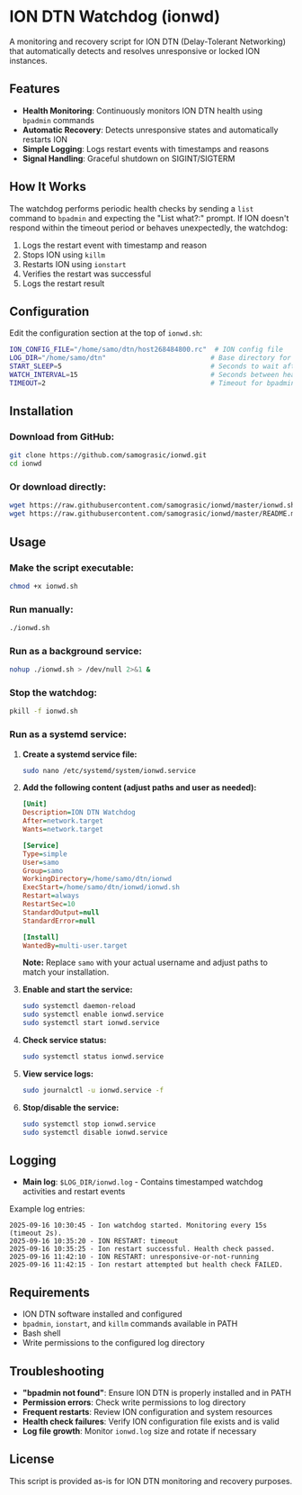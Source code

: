 # ION DTN Watchdog (ionwd)

A monitoring and recovery script for ION DTN (Delay-Tolerant Networking) that automatically detects and resolves unresponsive or locked ION instances.

## Features

- **Health Monitoring**: Continuously monitors ION DTN health using `bpadmin` commands
- **Automatic Recovery**: Detects unresponsive states and automatically restarts ION
- **Simple Logging**: Logs restart events with timestamps and reasons
- **Signal Handling**: Graceful shutdown on SIGINT/SIGTERM

## How It Works

The watchdog performs periodic health checks by sending a `list` command to `bpadmin` and expecting the "List what?:" prompt. If ION doesn't respond within the timeout period or behaves unexpectedly, the watchdog:

1. Logs the restart event with timestamp and reason
2. Stops ION using `killm`
3. Restarts ION using `ionstart`
4. Verifies the restart was successful
5. Logs the restart result

## Configuration

Edit the configuration section at the top of `ionwd.sh`:

```bash
ION_CONFIG_FILE="/home/samo/dtn/host268484800.rc"  # ION config file
LOG_DIR="/home/samo/dtn"                          # Base directory for ionwd.log
START_SLEEP=5                                     # Seconds to wait after stop/start
WATCH_INTERVAL=15                                 # Seconds between health checks
TIMEOUT=2                                         # Timeout for bpadmin responses
```

## Installation

### Download from GitHub:
```bash
git clone https://github.com/samograsic/ionwd.git
cd ionwd
```

### Or download directly:
```bash
wget https://raw.githubusercontent.com/samograsic/ionwd/master/ionwd.sh
wget https://raw.githubusercontent.com/samograsic/ionwd/master/README.md
```

## Usage

### Make the script executable:
```bash
chmod +x ionwd.sh
```

### Run manually:
```bash
./ionwd.sh
```

### Run as a background service:
```bash
nohup ./ionwd.sh > /dev/null 2>&1 &
```

### Stop the watchdog:
```bash
pkill -f ionwd.sh
```

### Run as a systemd service:

1. **Create a systemd service file:**
   ```bash
   sudo nano /etc/systemd/system/ionwd.service
   ```

2. **Add the following content (adjust paths and user as needed):**
   ```ini
   [Unit]
   Description=ION DTN Watchdog
   After=network.target
   Wants=network.target

   [Service]
   Type=simple
   User=samo
   Group=samo
   WorkingDirectory=/home/samo/dtn/ionwd
   ExecStart=/home/samo/dtn/ionwd/ionwd.sh
   Restart=always
   RestartSec=10
   StandardOutput=null
   StandardError=null

   [Install]
   WantedBy=multi-user.target
   ```
   
   **Note:** Replace `samo` with your actual username and adjust paths to match your installation.

3. **Enable and start the service:**
   ```bash
   sudo systemctl daemon-reload
   sudo systemctl enable ionwd.service
   sudo systemctl start ionwd.service
   ```

4. **Check service status:**
   ```bash
   sudo systemctl status ionwd.service
   ```

5. **View service logs:**
   ```bash
   sudo journalctl -u ionwd.service -f
   ```

6. **Stop/disable the service:**
   ```bash
   sudo systemctl stop ionwd.service
   sudo systemctl disable ionwd.service
   ```

## Logging

- **Main log**: `$LOG_DIR/ionwd.log` - Contains timestamped watchdog activities and restart events

Example log entries:
```
2025-09-16 10:30:45 - Ion watchdog started. Monitoring every 15s (timeout 2s).
2025-09-16 10:35:20 - ION RESTART: timeout
2025-09-16 10:35:25 - Ion restart successful. Health check passed.
2025-09-16 11:42:10 - ION RESTART: unresponsive-or-not-running
2025-09-16 11:42:15 - Ion restart attempted but health check FAILED.
```

## Requirements

- ION DTN software installed and configured
- `bpadmin`, `ionstart`, and `killm` commands available in PATH
- Bash shell
- Write permissions to the configured log directory

## Troubleshooting

- **"bpadmin not found"**: Ensure ION DTN is properly installed and in PATH
- **Permission errors**: Check write permissions to log directory
- **Frequent restarts**: Review ION configuration and system resources
- **Health check failures**: Verify ION configuration file exists and is valid
- **Log file growth**: Monitor `ionwd.log` size and rotate if necessary

## License

This script is provided as-is for ION DTN monitoring and recovery purposes.